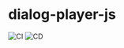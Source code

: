 # dialog-player-js

![CI](https://github.com/lore-hub-app/dialog-player-js/actions/workflows/ci.yml/badge.svg)
![CD](https://github.com/lore-hub-app/dialog-player-js/actions/workflows/cd.yml/badge.svg)
